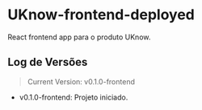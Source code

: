 # UKnow-frontend-deployed

React frontend app para o produto UKnow.

## Log de Versões

> Current Version: v0.1.0-frontend

- v0.1.0-frontend: Projeto iniciado.
